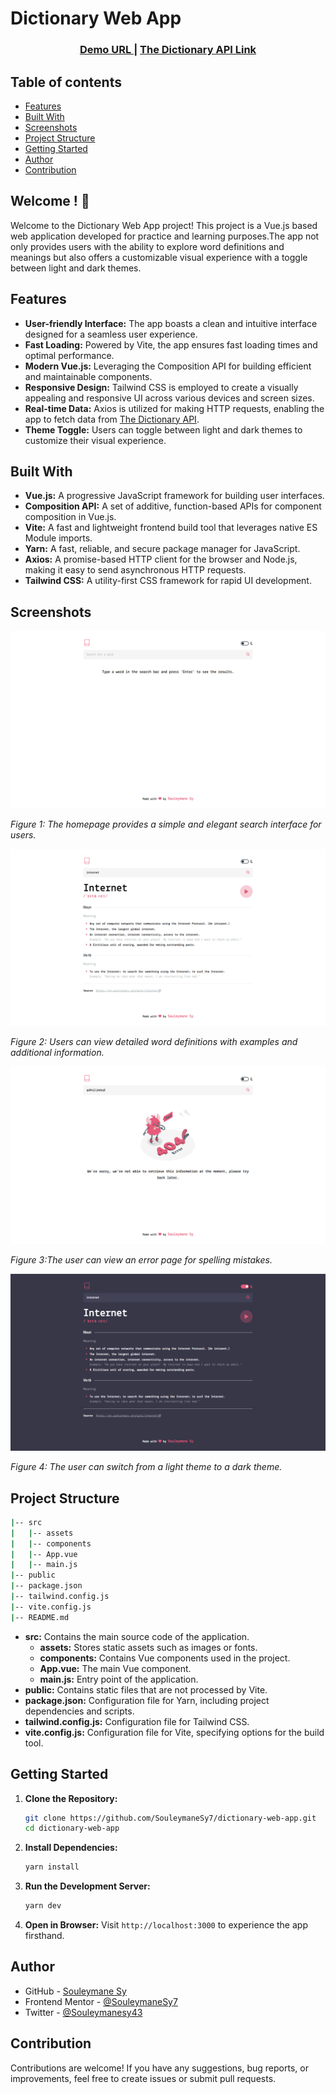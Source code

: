 # Dictionary Web App

<div align="center">
  <h3>
    <a href="https://{demo-link.com}" target="_blank">
      Demo URL
    </a>
    <span> | </span>
    <a href="https://dictionaryapi.dev/" target="_blank">
      The Dictionary API Link
    </a>
  </h3>
</div>

## Table of contents

- [Features](#features)
- [Built With](#built-with)
- [Screenshots](#screenshots)
- [Project Structure](#project-structure)
- [Getting Started](#getting-started)
- [Author](#author)
- [Contribution](#contribution)

## Welcome ! 👋

Welcome to the Dictionary Web App project! This project is a Vue.js based web application developed for practice and learning purposes.The app not only provides users with the ability to explore word definitions and meanings but also offers a customizable visual experience with a toggle between light and dark themes.

## Features

- **User-friendly Interface:** The app boasts a clean and intuitive interface designed for a seamless user experience.
- **Fast Loading:** Powered by Vite, the app ensures fast loading times and optimal performance.
- **Modern Vue.js:** Leveraging the Composition API for building efficient and maintainable components.
- **Responsive Design:** Tailwind CSS is employed to create a visually appealing and responsive UI across various devices and screen sizes.
- **Real-time Data:** Axios is utilized for making HTTP requests, enabling the app to fetch data from [The Dictionary API](https://dictionaryapi.dev/).
- **Theme Toggle:** Users can toggle between light and dark themes to customize their visual experience.

## Built With

- **Vue.js:** A progressive JavaScript framework for building user interfaces.
- **Composition API:** A set of additive, function-based APIs for component composition in Vue.js.
- **Vite:** A fast and lightweight frontend build tool that leverages native ES Module imports.
- **Yarn:** A fast, reliable, and secure package manager for JavaScript.
- **Axios:** A promise-based HTTP client for the browser and Node.js, making it easy to send asynchronous HTTP requests.
- **Tailwind CSS:** A utility-first CSS framework for rapid UI development.

## Screenshots

![Homepage](screenshots/Desktop.png)

_Figure 1: The homepage provides a simple and elegant search interface for users._

![Word Definition](screenshots/Desktop-results.png)

_Figure 2: Users can view detailed word definitions with examples and additional information._

![Errors](screenshots/Desktop-errors.png)

_Figure 3:The user can view an error page for spelling mistakes._

![Homepage in Dark Mode](screenshots/Desktop-dark-results.png)

_Figure 4: The user can switch from a light theme to a dark theme._

## Project Structure

```bash
|-- src
|   |-- assets
|   |-- components
|   |-- App.vue
|   |-- main.js
|-- public
|-- package.json
|-- tailwind.config.js
|-- vite.config.js
|-- README.md
```

- **src:** Contains the main source code of the application.
  - **assets:** Stores static assets such as images or fonts.
  - **components:** Contains Vue components used in the project.
  - **App.vue:** The main Vue component.
  - **main.js:** Entry point of the application.
- **public:** Contains static files that are not processed by Vite.
- **package.json:** Configuration file for Yarn, including project dependencies and scripts.
- **tailwind.config.js:** Configuration file for Tailwind CSS.
- **vite.config.js:** Configuration file for Vite, specifying options for the build tool.

## Getting Started

1. **Clone the Repository:**

   ```bash
   git clone https://github.com/SouleymaneSy7/dictionary-web-app.git
   cd dictionary-web-app
   ```

2. **Install Dependencies:**

   ```bash
   yarn install
   ```

3. **Run the Development Server:**

   ```bash
   yarn dev
   ```

4. **Open in Browser:**
   Visit `http://localhost:3000` to experience the app firsthand.

## Author

- GitHub - [Souleymane Sy](https://github.com/SouleymaneSy7)
- Frontend Mentor - [@SouleymaneSy7](https://www.frontendmentor.io/profile/SouleymaneSy7)
- Twitter - [@Souleymanesy43](https://twitter.com/Souleymanesy43)

## Contribution

Contributions are welcome! If you have any suggestions, bug reports, or improvements, feel free to create issues or submit pull requests.
